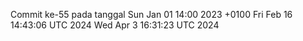 Commit ke-55 pada tanggal Sun Jan 01 14:00 2023 +0100
Fri Feb 16 14:43:06 UTC 2024
Wed Apr  3 16:31:23 UTC 2024

